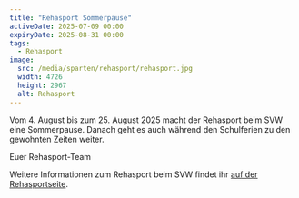 ```yaml
---
title: "Rehasport Sommerpause"
activeDate: 2025-07-09 00:00
expiryDate: 2025-08-31 00:00
tags:
  - Rehasport
image:
  src: /media/sparten/rehasport/rehasport.jpg
  width: 4726
  height: 2967
  alt: Rehasport
---
```

Vom 4. August bis zum 25. August 2025 macht der Rehasport beim SVW eine Sommerpause. Danach geht es auch während den Schulferien zu den gewohnten Zeiten weiter.

Euer Rehasport-Team

Weitere Informationen zum Rehasport beim SVW findet ihr [auf der Rehasportseite](/rehasport).

